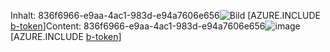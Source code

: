 <span data-ttu-id="be787-101">Inhalt: 836f6966-e9aa-4ac1-983d-e94a7606e656![Bild](df80c9c1-b238-4cee-bec0-e1c8df2ff86d.png)
[AZURE.INCLUDE [b-token](0338a33a-3952-4b82-af0e-b03fa2df7f76.md)]</span><span class="sxs-lookup"><span data-stu-id="be787-101">Content: 836f6966-e9aa-4ac1-983d-e94a7606e656![image](df80c9c1-b238-4cee-bec0-e1c8df2ff86d.png)
[AZURE.INCLUDE [b-token](0338a33a-3952-4b82-af0e-b03fa2df7f76.md)]</span></span>
